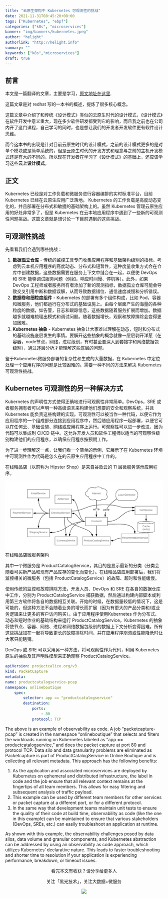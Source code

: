 ```yaml
---
title: "云原生架构中 Kubernetes 可观测性的挑战"
date: 2021-11-31T08:45:20+08:00
tags: ["Kubernetes", "ebpf"]
categories: ["k8s", "microservices"]
banner: "img/banners/kubernetes.jpeg"
author: "helight"
authorlink: "http://helight.info"
summary: ""
keywords: ["k8s","microservices"]
draft: true
---
```


## 前言
本文是一篇翻译的文章，主要是学习，[原文地址在这里](https://developers.redhat.com/blog/2020/05/11/top-10-must-know-kubernetes-design-patterns).

这篇文章是对 redhat 写的一本书的概述，提炼了很多核心概念。

这篇文章中介绍了和传统《设计模式》类似的云原生时代的设计模式，《设计模式》在软件开发中意义重大，现在多少软件研发都受到它的影响，而且我之前也在公司内开了这门课程，自己学习的同时，也是想让我们的开发者开发软件更有软件设计思维。

而今这本书的出现是针对目前云原生时代的设计模式，之前的设计模式更多的是对单个模块或是简单系统的，但是云原生时代的开发方式和理念与之前的主机开发模式还是有大的不同的。所以现在开发者在学习了《设计模式》的基础上，还应该学习这些**云上设计模式**。

## 正文
Kubernetes 已经是对工作负载和微服务进行容器编排的实时标准平台，目前 Kubernetes 已经在云原生应用广泛落地。 Kubernetes 的工作负载是高度动态变化的，并且部署在分布式和敏捷的基础架构上的。虽然 Kubernetes 管理云原生应用的好处非常多了，但是 Kubernetes 在云本地应用程序中遇到了一些新的可观测性问题挑战。这篇文章就是想讨论一下目前遇到的这些挑战。

## 可观测性挑战
先看看我们会遇到哪些挑战：
1. **数据孤立仓库** - 传统的监控工具专门收集应用程序和基础架构级别的指标。考虑到云本机应用程序的高度动态、分布式和短暂性，这种度量收集方式会在仓库中创建数据，这些数据需要在服务上下文中缝合在一起，以便使 DevOps 和 SRE 能够调试服务问题（例如，响应时间慢、停机等）。此外，如果 DevOps 工程师或者服务所有者添加了新的观测指标，数据孤立仓库可能会导致交叉引用中断和数据误解，从而导致数据错位、通信速度减慢和分析错误。
2. **数据卷和细粒度组件** - Kubernetes 的部署有多个组件构成，比如 Pod，容器和微服务，他们都运行在分布式的基础设施上。由每个层面产生的海量的各种粒度的数据，如告警，日志和跟踪信息，这些数据随着服务扩展而增加。数据越多就越难梳理出模式和调试问题。随着数据增长，观察和故障排除会变得更加困难。
3. **Kubernetes 抽象** - Kubernetes 抽象让大家难以理解在动态，短时和分布式的基础设施底层发生的事情。要解开这些抽象的概念就像一层层剥开洋葱（在容器，node节点，网络，进程级别，有时甚至要深入到套接字和网络数据包级别），通过逐层分析才能理解这些底层的问题。
 
鉴于Kubernetes微服务部署的复杂性和生成的大量数据，在 Kubernetes 中定位处理一个应用程序的问题是比较困难的。需要一种不同的方法来解决 Kubernetes 可观测性挑战。

## Kubernetes 可观测性的另一种解决方式
Kubernetes 的声明性方式使得正确地进行可观察性非常简单。DevOps，SRE 或者服务拥有者可以声明一种高级语言来构建他们想要的安全和观察系统，并且 Kubernetes 能负责这些构建的实现。可观测性可以被当作一种代码，以便它作为应用程序的一个组成部分连接到应用程序中，然后随应用程序一起部署，以便它可以在任何云、基础设施、网络或应用程序上运行。可观察性可以进一步改进，因为代码可以集成到 CI/CD 链中。这允许开发人员和软件工程师以适当的可观察性级别构建他们的应用程序，以确保应用程序按预期工作。

为了进一步理解这一点，让我们看一个简单的示例，它展示了在 Kubernetes 环境中可观测性作为代码是怎么在的云原生应用程序中工作的。

在线精品店（以前称为 Hipster Shop）是来自谷歌云的 11 层微服务演示应用程序。

![](imgs/Online-Boutique-microservices-architecture.png)
在线精品店微服务架构

其中一个微服务是 ProductCatalogService，其目的是显示最新的分类（分类会随着可买新产品和现有产品库存的变化而变化）。在线精品店应用部署后，我们将监控相关的微服务（包括 ProductCatalogService）的故障、超时和性能缓慢。

使用传统的监控和故障排除方法，开发人员、DevOps 和 SRE 在各自的数据仓库中工作，分别为 ProductCatalogService 捕获数据，然后通过构建内部脚本或利用第三方软件将各自的数据相互关联。开始的时候，在数据量较低的情况下，这是可能的，但这种方法不会随着业务的增长而扩展（因为有更大的产品分类和/或业务逻辑来让更多的客户访问购买）。由于应用程序使用Kubernetes 作为分布式、动态和短时作业的基础结构来运行 ProductCatalogService，Kubernetes 的抽象将使节点、容器、网络、进程和网络数据包级别的数据上下文分析变得困难。所有这些挑战加在一起将导致更长的故障排除时间，并在应用程序崩溃或性能降低时让大家只能瞎猜。

DevOps 或 SRE 可以采用另一种方法，将可观察性作为代码，利用 Kubernetes 原生的抽象及其声明性模型来正确观察 ProductCatalogService。

```yaml
apiVersion: projectcalico.org/v3
kind: PacketCapture
metadata:
name: productcatalogservice-pcap
namespace: onlineboutique
    spec:
        selector: app == "productcatalogservice"
        destination:
            ports:
                - 80
            protocol: TCP
```
The above is an example of observability as code. A job “packetcapture-pcap” is created in the namespace “onlineboutique” that selects and filters the workloads running on Kubernetes labeled as “app == productcatalogservice,” and does the packet capture at port 80 and protocol TCP. Data silo and data granularity problems are eliminated as Packetcapture is part of ProductCatalogService in Online Boutique and is collecting all relevant metadata. This approach has the following benefits:

1. As the application and associated microservices are deployed by Kubernetes on ephemeral and distributed infrastructure, the label in code and the job ensure that all relevant context remains at the fingertips of all team members. This allows for easy filtering and subsequent analysis of traffic payload.
2. This example can be used by different team members for other services or packet capture at a different port, or for a different protocol.
3. In the same way that development teams maintain unit tests to ensure the quality of their code at build time, observability as code (like the one in this example) can be maintained to ensure that various stakeholders (DevOps, SREs, etc.) can easily troubleshoot an application at runtime.

As shown with this example, the observability challenges posed by data silos, data volume and granular components, and Kubernetes abstraction can be addressed by using an observability as code approach, which utilizes Kubernetes’ declarative nature. This leads to faster troubleshooting and shorter time to resolution if your application is experiencing performance, breakdown, or timeout issues.

<center>
看完本文有收获？请分享给更多人

关注「黑光技术」，关注大数据+微服务

![](/img/qrcode_helight_tech.jpg)
</center>